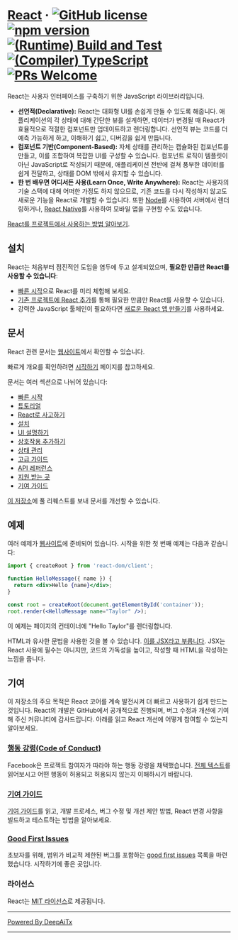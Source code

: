 # [React](https://react.dev/) &middot; [![GitHub license](https://img.shields.io/badge/license-MIT-blue.svg)](https://github.com/facebook/react/blob/main/LICENSE) [![npm version](https://img.shields.io/npm/v/react.svg?style=flat)](https://www.npmjs.com/package/react) [![(Runtime) Build and Test](https://github.com/facebook/react/actions/workflows/runtime_build_and_test.yml/badge.svg)](https://github.com/facebook/react/actions/workflows/runtime_build_and_test.yml) [![(Compiler) TypeScript](https://github.com/facebook/react/actions/workflows/compiler_typescript.yml/badge.svg?branch=main)](https://github.com/facebook/react/actions/workflows/compiler_typescript.yml) [![PRs Welcome](https://img.shields.io/badge/PRs-welcome-brightgreen.svg)](https://legacy.reactjs.org/docs/how-to-contribute.html#your-first-pull-request)

React는 사용자 인터페이스를 구축하기 위한 JavaScript 라이브러리입니다.

* **선언적(Declarative):** React는 대화형 UI를 손쉽게 만들 수 있도록 해줍니다. 애플리케이션의 각 상태에 대해 간단한 뷰를 설계하면, 데이터가 변경될 때 React가 효율적으로 적절한 컴포넌트만 업데이트하고 렌더링합니다. 선언적 뷰는 코드를 더 예측 가능하게 하고, 이해하기 쉽고, 디버깅을 쉽게 만듭니다.
* **컴포넌트 기반(Component-Based):** 자체 상태를 관리하는 캡슐화된 컴포넌트를 만들고, 이를 조합하여 복잡한 UI를 구성할 수 있습니다. 컴포넌트 로직이 템플릿이 아닌 JavaScript로 작성되기 때문에, 애플리케이션 전반에 걸쳐 풍부한 데이터를 쉽게 전달하고, 상태를 DOM 밖에서 유지할 수 있습니다.
* **한 번 배우면 어디서든 사용(Learn Once, Write Anywhere):** React는 사용자의 기술 스택에 대해 어떠한 가정도 하지 않으므로, 기존 코드를 다시 작성하지 않고도 새로운 기능을 React로 개발할 수 있습니다. 또한 [Node](https://nodejs.org/en)를 사용하여 서버에서 렌더링하거나, [React Native](https://reactnative.dev/)를 사용하여 모바일 앱을 구현할 수도 있습니다.

[React를 프로젝트에서 사용하는 방법 알아보기](https://react.dev/learn).

## 설치

React는 처음부터 점진적인 도입을 염두에 두고 설계되었으며, **필요한 만큼만 React를 사용할 수 있습니다**:

* [빠른 시작](https://react.dev/learn)으로 React를 미리 체험해 보세요.
* [기존 프로젝트에 React 추가](https://react.dev/learn/add-react-to-an-existing-project)를 통해 필요한 만큼만 React를 사용할 수 있습니다.
* 강력한 JavaScript 툴체인이 필요하다면 [새로운 React 앱 만들기](https://react.dev/learn/start-a-new-react-project)를 사용하세요.

## 문서

React 관련 문서는 [웹사이트](https://react.dev/)에서 확인할 수 있습니다.

빠르게 개요를 확인하려면 [시작하기](https://react.dev/learn) 페이지를 참고하세요.

문서는 여러 섹션으로 나뉘어 있습니다:

* [빠른 시작](https://react.dev/learn)
* [튜토리얼](https://react.dev/learn/tutorial-tic-tac-toe)
* [React로 사고하기](https://react.dev/learn/thinking-in-react)
* [설치](https://react.dev/learn/installation)
* [UI 설명하기](https://react.dev/learn/describing-the-ui)
* [상호작용 추가하기](https://react.dev/learn/adding-interactivity)
* [상태 관리](https://react.dev/learn/managing-state)
* [고급 가이드](https://react.dev/learn/escape-hatches)
* [API 레퍼런스](https://react.dev/reference/react)
* [지원 받는 곳](https://react.dev/community)
* [기여 가이드](https://legacy.reactjs.org/docs/how-to-contribute.html)

[이 저장소](https://github.com/reactjs/react.dev)에 풀 리퀘스트를 보내 문서를 개선할 수 있습니다.

## 예제

여러 예제가 [웹사이트](https://react.dev/)에 준비되어 있습니다. 시작을 위한 첫 번째 예제는 다음과 같습니다:

```jsx
import { createRoot } from 'react-dom/client';

function HelloMessage({ name }) {
  return <div>Hello {name}</div>;
}

const root = createRoot(document.getElementById('container'));
root.render(<HelloMessage name="Taylor" />);
```

이 예제는 페이지의 컨테이너에 "Hello Taylor"를 렌더링합니다.

HTML과 유사한 문법을 사용한 것을 볼 수 있습니다. [이를 JSX라고 부릅니다](https://react.dev/learn#writing-markup-with-jsx). JSX는 React 사용에 필수는 아니지만, 코드의 가독성을 높이고, 작성할 때 HTML을 작성하는 느낌을 줍니다.

## 기여

이 저장소의 주요 목적은 React 코어를 계속 발전시켜 더 빠르고 사용하기 쉽게 만드는 것입니다. React의 개발은 GitHub에서 공개적으로 진행되며, 버그 수정과 개선에 기여해 주신 커뮤니티에 감사드립니다. 아래를 읽고 React 개선에 어떻게 참여할 수 있는지 알아보세요.

### [행동 강령(Code of Conduct)](https://code.fb.com/codeofconduct)

Facebook은 프로젝트 참여자가 따라야 하는 행동 강령을 채택했습니다. [전체 텍스트](https://code.fb.com/codeofconduct)를 읽어보시고 어떤 행동이 허용되고 허용되지 않는지 이해하시기 바랍니다.

### [기여 가이드](https://legacy.reactjs.org/docs/how-to-contribute.html)

[기여 가이드](https://legacy.reactjs.org/docs/how-to-contribute.html)를 읽고, 개발 프로세스, 버그 수정 및 개선 제안 방법, React 변경 사항을 빌드하고 테스트하는 방법을 알아보세요.

### [Good First Issues](https://github.com/facebook/react/labels/good%20first%20issue)

초보자를 위해, 범위가 비교적 제한된 버그를 포함하는 [good first issues](https://github.com/facebook/react/labels/good%20first%20issue) 목록을 마련했습니다. 시작하기에 좋은 곳입니다.

### 라이선스

React는 [MIT 라이선스](./LICENSE)로 제공됩니다.

---

[Powered By DeepAiTx](https://github.com/DeepAiTx)

---
